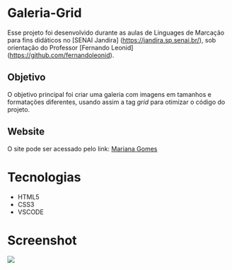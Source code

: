 # Galeria-Grid

Esse projeto foi desenvolvido durante as aulas de Linguages de Marcação para fins didáticos no [SENAI Jandira] (https://jandira.sp.senai.br/), sob orientação do Professor [Fernando Leonid] (https://github.com/fernandoleonid). 

## Objetivo
O objetivo principal foi criar uma galeria com imagens em tamanhos e formatações diferentes, usando assim a tag *grid* para otimizar o código do projeto.


## Website
O site pode ser acessado pelo link: [Mariana Gomes](https://marianasgit.github.io/Galeria-Grid/)

# Tecnologias
* HTML5
* CSS3
* VSCODE

# Screenshot
![](Captura.PNG)
